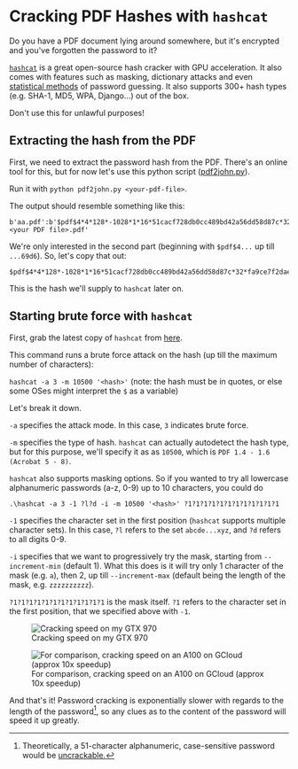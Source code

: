 # Cracking PDF Hashes with `hashcat`

Do you have a PDF document lying around somewhere, but it's encrypted and you've forgotten the password to it?

[`hashcat`][hashcat] is a great open-source hash cracker with GPU acceleration. It also comes with features such as masking, dictionary attacks and even [statistical methods][statsprocessor] of password guessing. It also supports 300+ hash types (e.g. SHA-1, MD5, WPA, Django...) out of the box.

Don't use this for unlawful purposes!

## Extracting the hash from the PDF

First, we need to extract the password hash from the PDF. There's an online tool for this, but for now let's use this python script ([pdf2john.py][pdf2john]).

Run it with `python pdf2john.py <your-pdf-file>`.

The output should resemble something like this:

```text
b'aa.pdf':b'$pdf$4*4*128*-1028*1*16*51cacf728db0cc489bd42a56dd58d87c*32*fa9ce7f2daef91b171ec19e04edc00ba00000000000000000000000000000000*32*c431fab9cc5ef7b59c244b61b745f71ac5ba427b1b9102da468e77127f1e69d6':::::b'D:\\Desktop\\<your PDF file>.pdf'
```

We're only interested in the second part (beginning with `$pdf$4...` up till `...69d6`). So, let's copy that out:

```text
$pdf$4*4*128*-1028*1*16*51cacf728db0cc489bd42a56dd58d87c*32*fa9ce7f2daef91b171ec19e04edc00ba00000000000000000000000000000000*32*c431fab9cc5ef7b59c244b61b745f71ac5ba427b1b9102da468e77127f1e69d6
```

This is the hash we'll supply to `hashcat` later on.

## Starting brute force with `hashcat`

First, grab the latest copy of `hashcat` from [here][hashcat].

This command runs a brute force attack on the hash (up till the maximum number of characters):

`hashcat -a 3 -m 10500 '<hash>'` (note: the hash must be in quotes, or else some OSes might interpret the `$` as a variable)

Let's break it down.

`-a` specifies the attack mode. In this case, `3` indicates brute force.

`-m` specifies the type of hash. `hashcat` can actually autodetect the hash type, but for this purpose, we'll specify it as as `10500`, which is `PDF 1.4 - 1.6 (Acrobat 5 - 8)`.

`hashcat` also supports masking options. So if you wanted to try all lowercase alphanumeric passwords (a-z, 0-9) up to 10 characters, you could do

```.\hashcat -a 3 -1 ?l?d -i -m 10500 '<hash>' ?1?1?1?1?1?1?1?1?1?1?1?1```

`-1` specifies the character set in the first position (`hashcat` supports multiple character sets). In this case, `?l` refers to the set `abcde...xyz`, and `?d` refers to all digits 0-9.

`-i` specifies that we want to progressively try the mask, starting from `--increment-min` (default 1). What this does is it will try only 1 character of the mask (e.g. `a`), then 2, up till `--increment-max` (default being the length of the mask, e.g. `zzzzzzzzzz`).

`?1?1?1?1?1?1?1?1?1?1?1?1` is the mask itself. `?1` refers to the character set in the first position, that we specified above with `-1`.

<figure>
  <img src="/static/images/2021-07-23/hashcat.jpg" alt="Cracking speed on my GTX 970" loading="lazy"/>
  <figcaption>Cracking speed on my GTX 970</figcaption>
</figure>

<figure>
  <img src="/static/images/2021-07-23/a100.jpg" alt="For comparison, cracking speed on an A100 on GCloud (approx 10x speedup)" loading="lazy"/>
  <figcaption>For comparison, cracking speed on an A100 on GCloud (approx 10x speedup)</figcaption>
</figure>

And that's it! Password cracking is exponentially slower with regards to the length of the password[^limits], so any clues as to the content of the password will speed it up greatly.


[hashcat]: https://hashcat.net/hashcat/
[statsprocessor]: https://hashcat.net/wiki/doku.php?id=statsprocessor
[pdf2john]: https://github.com/truongkma/ctf-tools/blob/master/John/run/pdf2john.py
[^limits]: Theoretically, a 51-character alphanumeric, case-sensitive password would be [uncrackable.](https://en.wikipedia.org/wiki/Transcomputational_problem)
